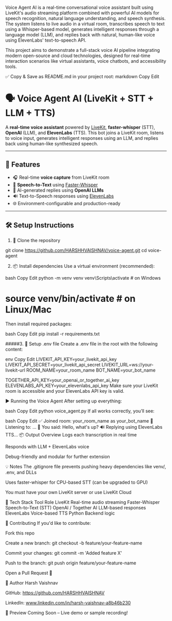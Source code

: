 Voice Agent AI is a real-time conversational voice assistant built using LiveKit's audio streaming platform combined with powerful AI models for speech recognition, natural language understanding, and speech synthesis. The system listens to live audio in a virtual room, transcribes speech to text using a Whisper-based model, generates intelligent responses through a language model (LLM), and replies back with natural, human-like voice using ElevenLabs' text-to-speech API.

This project aims to demonstrate a full-stack voice AI pipeline integrating modern open-source and cloud technologies, designed for real-time interaction scenarios like virtual assistants, voice chatbots, and accessibility tools.

✅ Copy & Save as README.md in your project root:
markdown
Copy
Edit
# 🗣️ Voice Agent AI (LiveKit + STT + LLM + TTS)

A **real-time voice assistant** powered by [LiveKit](https://livekit.io/), **faster-whisper** (STT), **OpenAI** (LLM), and **ElevenLabs** (TTS). This bot joins a LiveKit room, listens to voice input, generates intelligent responses using an LLM, and replies back using human-like synthesized speech.

---

## 🎯 Features

- 🎧 Real-time **voice capture** from LiveKit room
- 🧠 **Speech-to-Text** using [Faster-Whisper](https://github.com/guillaumekln/faster-whisper)
- 🤖 AI-generated replies using **OpenAI LLMs**
- 🔊 Text-to-Speech responses using [ElevenLabs](https://www.elevenlabs.io/)
- 🌐 Environment-configurable and production-ready

---

## 🛠️ Setup Instructions

1. 🔁 Clone the repository


git clone https://github.com/HARSHHVAISHNAV/voice-agent.git
cd voice-agent

2. 📦 Install dependencies
Use a virtual environment (recommended):

bash
Copy
Edit
python -m venv venv
venv\Scripts\activate   # on Windows
# source venv/bin/activate   # on Linux/Mac
Then install required packages:

bash
Copy
Edit
pip install -r requirements.txt

#####3. 🔐 Setup .env file
Create a .env file in the root with the following content:

env
Copy
Edit
LIVEKIT_API_KEY=your_livekit_api_key
LIVEKIT_API_SECRET=your_livekit_api_secret
LIVEKIT_URL=ws://your-livekit-url
ROOM_NAME=your_room_name
BOT_NAME=your_bot_name

TOGETHER_API_KEY=your_openai_or_together_ai_key
ELEVENLABS_API_KEY=your_elevenlabs_api_key
Make sure your LiveKit room is accessible and your ElevenLabs API key is valid.

▶️ Running the Voice Agent
After setting up everything:

bash
Copy
Edit
python voice_agent.py
If all works correctly, you’ll see:

bash
Copy
Edit
✅ Joined room: your_room_name as your_bot_name
🎤 Listening to: ...
💬 You said: Hello, what's up?
🔊 Replying using ElevenLabs TTS...
📦 Output Overview
Logs each transcription in real time

Responds with LLM + ElevenLabs voice

Debug-friendly and modular for further extension

💡 Notes
The .gitignore file prevents pushing heavy dependencies like venv/, .env, and DLLs

Uses faster-whisper for CPU-based STT (can be upgraded to GPU)

You must have your own LiveKit server or use LiveKit Cloud

🧩 Tech Stack
Tool	Role
LiveKit	Real-time audio streaming
Faster-Whisper	Speech-to-Text (STT)
OpenAI / Together AI	LLM-based responses
ElevenLabs	Voice-based TTS
Python	Backend logic

🙌 Contributing
If you'd like to contribute:

Fork this repo

Create a new branch: git checkout -b feature/your-feature-name

Commit your changes: git commit -m 'Added feature X'

Push to the branch: git push origin feature/your-feature-name

Open a Pull Request 🚀

👤 Author
 Harsh Vaishnav

GitHub: https://github.com/HARSHHVAISHNAV

LinkedIn: www.linkedin.com/in/harsh-vaishnav-a8b46b230

📸 Preview
Coming Soon – Live demo or sample recording!
